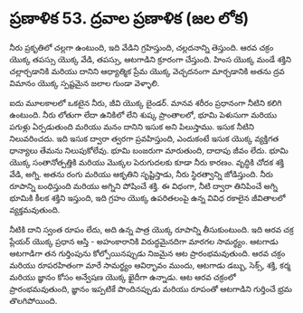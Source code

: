 # ప్రణాళిక 53. ద్రవాల ప్రణాళిక (జల లోక)

నీరు ప్రకృతిలో చల్లగా ఉంటుంది, ఇది వేడిని గ్రహిస్తుంది, చల్లదనాన్ని తెస్తుంది. ఆరవ చక్రం యొక్క తపస్సు యొక్క వేడి, తపస్సు, ఆటగాడిని క్రూరంగా చేస్తుంది. హింస యొక్క మండే శక్తిని చల్లార్చడానికి మరియు దానిని ఆధ్యాత్మిక ప్రేమ యొక్క వెచ్చదనంగా మార్చడానికి అతను ద్రవ విమానం యొక్క స్పష్టమైన జలాల గుండా వెళ్ళాలి.

ఐదు మూలకాలలో ఒకటైన నీరు, జీవి యొక్క బైండర్. మానవ శరీరం ప్రధానంగా నీటిని కలిగి ఉంటుంది. నీరు లోతుగా లేదా ఉనికిలో లేని శుష్క ప్రాంతాలలో, భూమి పెళుసుగా మరియు పగుళ్లు ఏర్పడుతుంది మరియు మనం దానిని ఇసుక అని పిలుస్తాము. ఇసుక నీటిని నిలువరించదు. ఇది ఇసుక ద్వారా త్వరగా ప్రవహిస్తుంది, ఎందుకంటే ఇసుక యొక్క వ్యక్తిగత ధాన్యాలు తేమను నిలుపుకోలేవు. భూమి బంజరుగా మారుతుంది, దాదాపు జీవం లేదు. భూమి యొక్క సంతానోత్పత్తికి మరియు మొక్కల పెరుగుదలకు కూడా నీరు కారణం. వృద్ధికి చోదక శక్తి వేడి, అగ్ని. అతను రంగు మరియు ఆకృతిని సృష్టిస్తాడు, నీరు స్థిరత్వాన్ని జోడిస్తుంది. నీరు రూపాన్ని బంధిస్తుంది మరియు అగ్నిని పోషించే శక్తి. ఈ విధంగా, నీటి ద్వారా తినిపించే అగ్ని భూమికి కీలక శక్తిని ఇస్తుంది, ఇది గ్రహం యొక్క ఉపరితలంపై ఉన్న వివిధ రకాలైన జీవితాలలో వ్యక్తమవుతుంది.

నీటికి దాని స్వంత రూపం లేదు, అది ఉన్న పాత్ర యొక్క రూపాన్ని తీసుకుంటుంది. ఇది ఆరవ చక్ర ప్లేయర్ యొక్క ప్రధాన ఆస్తి - అహంకారానికి విరుద్ధమైనదిగా మారగల సామర్థ్యం. ఆటగాడు ఆటగాడిగా తన గుర్తింపును కోల్పోయినప్పుడు నిజమైన ఆట ప్రారంభమవుతుంది. ఆరవ చక్రం మరియు రూపరహితంగా మారే సామర్థ్యం ఆవిర్భావం ముందు, ఆటగాడు డబ్బు, సెక్స్, శక్తి, కర్మ మరియు జ్ఞానం కోసం అన్వేషణ యొక్క ఖైదీగా ఉన్నాడు. ఆట ఆరవ చక్రంలో ప్రారంభమవుతుంది, జ్ఞానం ఇప్పటికే పొందినప్పుడు మరియు రూపంతో ఆటగాడిని గుర్తించే భ్రమ తొలగిపోయింది.
